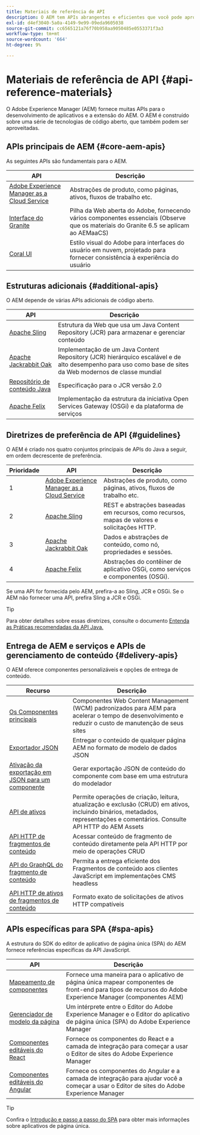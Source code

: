 ```yaml
---
title: Materiais de referência de API
description: O AEM tem APIs abrangentes e eficientes que você pode aproveitar para seu projeto de experiência digital.
exl-id: d4ef3040-5a0a-4149-9e99-09eda9605038
source-git-commit: cc6565121a76f70b958aa9050485e0553371f3a3
workflow-type: tm+mt
source-wordcount: '664'
ht-degree: 9%

---
```


# Materiais de referência de API {#api-reference-materials}

O Adobe Experience Manager (AEM) fornece muitas APIs para o desenvolvimento de aplicativos e a extensão do AEM. O AEM é construído sobre uma série de tecnologias de código aberto, que também podem ser aproveitadas.

## APIs principais de AEM {#core-aem-apis}

As seguintes APIs são fundamentais para o AEM.

| API | Descrição |
|---|---|
| [Adobe Experience Manager as a Cloud Service](https://www.adobe.io/experience-manager/reference-materials/cloud-service/javadoc/index.html) | Abstrações de produto, como páginas, ativos, fluxos de trabalho etc. |
| [Interface do Granite](https://helpx.adobe.com/experience-manager/6-5/sites/developing/using/reference-materials/granite-ui/api/jcr_root/libs/granite/ui/index.html#) | Pilha da Web aberta do Adobe, fornecendo vários componentes essenciais (Observe que os materiais do Granite 6.5 se aplicam ao AEMaaCS) |
| [Coral UI](https://opensource.adobe.com/coral-spectrum/documentation/) | Estilo visual do Adobe para interfaces do usuário em nuvem, projetado para fornecer consistência à experiência do usuário |

<!---
|Editor core JavaScript API reference|Provides all the base objects and concepts to support authoring of content resources|
--->

## Estruturas adicionais {#additional-apis}

O AEM depende de várias APIs adicionais de código aberto.

| API | Descrição |
|---|---|
| [Apache Sling](https://sling.apache.org/apidocs/sling11/) | Estrutura da Web que usa um Java Content Repository (JCR) para armazenar e gerenciar conteúdo |
| [Apache Jackrabbit Oak](https://jackrabbit.apache.org/oak/docs/oak_api/overview.html) | Implementação de um Java Content Repository (JCR) hierárquico escalável e de alto desempenho para uso como base de sites da Web modernos de classe mundial |
| [Repositório de conteúdo Java](https://www.adobe.io/experience-manager/reference-materials/spec/javax.jcr/javadocs/jcr-2.0/index.html) | Especificação para o JCR versão 2.0 |
| [Apache Felix](https://felix.apache.org) | Implementação da estrutura da iniciativa Open Services Gateway (OSGi) e da plataforma de serviços |

## Diretrizes de preferência de API {#guidelines}

O AEM é criado nos quatro conjuntos principais de APIs do Java a seguir, em ordem decrescente de preferência.

| Prioridade | API | Descrição |
|---|---|---|
| 1 | [Adobe Experience Manager as a Cloud Service](https://www.adobe.io/experience-manager/reference-materials/cloud-service/javadoc/index.html) | Abstrações de produto, como páginas, ativos, fluxos de trabalho etc. |
| 2 | [Apache Sling](https://sling.apache.org/apidocs/sling11/) | REST e abstrações baseadas em recursos, como recursos, mapas de valores e solicitações HTTP. |
| 3 | [Apache Jackrabbit Oak](https://jackrabbit.apache.org/oak/docs/oak_api/overview.html) | Dados e abstrações de conteúdo, como nó, propriedades e sessões. |
| 4 | [Apache Felix](https://felix.apache.org/) | Abstrações do contêiner de aplicativo OSGi, como serviços e componentes (OSGi). |

Se uma API for fornecida pelo AEM, prefira-a ao Sling, JCR e OSGi. Se o AEM não fornecer uma API, prefira Sling a JCR e OSGi.

>[!TIP]
>
>Para obter detalhes sobre essas diretrizes, consulte o documento [Entenda as Práticas recomendadas da API Java.](https://experienceleague.adobe.com/docs/experience-manager-learn/foundation/development/understand-java-api-best-practices.html)

## Entrega de AEM e serviços e APIs de gerenciamento de conteúdo {#delivery-apis}

O AEM oferece componentes personalizáveis e opções de entrega de conteúdo.

| Recurso | Descrição |
|---|---|
| [Os Componentes principais](https://experienceleague.adobe.com/docs/experience-manager-core-components/using/introduction.html?lang=pt-BR) | Componentes Web Content Management (WCM) padronizados para AEM para acelerar o tempo de desenvolvimento e reduzir o custo de manutenção de seus sites |
| [Exportador JSON](/help/implementing/developing/components/json-exporter.md) | Entregar o conteúdo de qualquer página AEM no formato de modelo de dados JSON |
| [Ativação da exportação em JSON para um componente](/help/implementing/developing/components/enabling-json-exporter.md) | Gerar exportação JSON de conteúdo do componente com base em uma estrutura do modelador |
| [API de ativos](/help/assets/mac-api-assets.md) | Permite operações de criação, leitura, atualização e exclusão (CRUD) em ativos, incluindo binários, metadados, representações e comentários. Consulte API HTTP do AEM Assets |
| [API HTTP de fragmentos de conteúdo](/help/assets/content-fragments/assets-api-content-fragments.md) | Acessar conteúdo de fragmento de conteúdo diretamente pela API HTTP por meio de operações CRUD |
| [API do GraphQL do fragmento de conteúdo](/help/headless/graphql-api/content-fragments.md) | Permita a entrega eficiente dos Fragmentos de conteúdo aos clientes JavaScript em implementações CMS headless |
| [API HTTP de ativos de fragmentos de conteúdo](https://experienceleague.adobe.com/docs/experience-manager-cloud-service/assets/admin/mac-api-assets.html) | Formato exato de solicitações de ativos HTTP compatíveis |

## APIs específicas para SPA {#spa-apis}

A estrutura do SDK do editor de aplicativo de página única (SPA) do AEM fornece referências específicas da API JavaScript.

| API | Descrição |
|---|---|
| [Mapeamento de componentes](https://www.npmjs.com/package/@adobe/aem-spa-component-mapping) | Fornece uma maneira para o aplicativo de página única mapear componentes de front-end para tipos de recursos do Adobe Experience Manager (componentes AEM) |
| [Gerenciador de modelo da página](https://www.npmjs.com/package/@adobe/aem-spa-page-model-manager) | Um intérprete entre o Editor do Adobe Experience Manager e o Editor do aplicativo de página única (SPA) do Adobe Experience Manager |
| [Componentes editáveis do React](https://www.npmjs.com/package/@adobe/aem-react-editable-components) | Fornece os componentes do React e a camada de integração para começar a usar o Editor de sites do Adobe Experience Manager |
| [Componentes editáveis do Angular](https://www.npmjs.com/package/@adobe/aem-angular-editable-components) | Fornece os componentes do Angular e a camada de integração para ajudar você a começar a usar o Editor de sites do Adobe Experience Manager |

>[!TIP]
>
>Confira o [Introdução e passo a passo do SPA](/help/implementing/developing/hybrid/introduction.md) para obter mais informações sobre aplicativos de página única.
